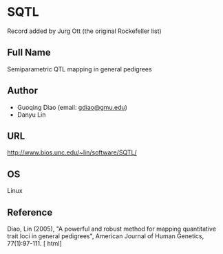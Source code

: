 # SQTL
Record added by Jurg Ott (the original Rockefeller list)

## Full Name
Semiparametric QTL mapping in general pedigrees

## Author
* Guoqing Diao (email: gdiao@gmu.edu)
* Danyu Lin

## URL
http://www.bios.unc.edu/~lin/software/SQTL/

## OS
Linux

## Reference
Diao, Lin (2005), "A powerful and robust method for mapping quantitative trait loci in general pedigrees", American Journal of Human Genetics, 77(1):97-111\. [ html]